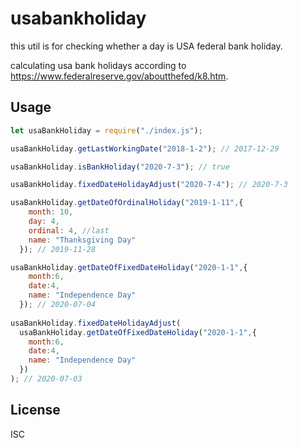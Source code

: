 # usabankholiday

this util is for checking whether a day is USA federal bank holiday.

calculating usa bank holidays according to https://www.federalreserve.gov/aboutthefed/k8.htm.

## Usage

```js
let usaBankHoliday = require("./index.js");

usaBankHoliday.getLastWorkingDate("2018-1-2"); // 2017-12-29

usaBankHoliday.isBankHoliday("2020-7-3"); // true

usaBankHoliday.fixedDateHolidayAdjust("2020-7-4"); // 2020-7-3

usaBankHoliday.getDateOfOrdinalHoliday("2019-1-11",{
    month: 10,
    day: 4,
    ordinal: 4, //last
    name: "Thanksgiving Day"
  }); // 2019-11-28

usaBankHoliday.getDateOfFixedDateHoliday("2020-1-1",{
    month:6,
    date:4,
    name: "Independence Day"
  }); // 2020-07-04
  
usaBankHoliday.fixedDateHolidayAdjust(
  usaBankHoliday.getDateOfFixedDateHoliday("2020-1-1",{
    month:6,
    date:4,
    name: "Independence Day"
  })
); // 2020-07-03
```

## License

ISC
